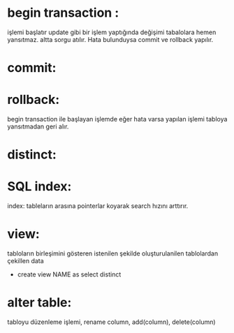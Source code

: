 # begin transaction :
işlemi başlatır update gibi bir işlem yaptığında değişimi 
tabalolara hemen yansıtmaz. altta sorgu atılır. Hata bulunduysa commit ve
rollback yapılır.
# commit:
# rollback:
begin transaction ile başlayan işlemde eğer hata varsa yapılan 
işlemi tabloya yansıtmadan geri alır.

# distinct:

# SQL index:
index: tableların arasına pointerlar koyarak search hızını arttırır. 

# view:
tabloların birleşimini gösteren istenilen şekilde oluşturulanilen tablolardan çekillen data
- create view NAME as select distinct

# alter table:
tabloyu düzenleme işlemi, rename column, add(column), delete(column)
